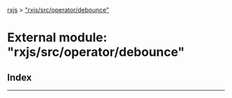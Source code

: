 [rxjs](../README.md) > ["rxjs/src/operator/debounce"](../modules/_rxjs_src_operator_debounce_.md)

# External module: "rxjs/src/operator/debounce"

## Index

---

